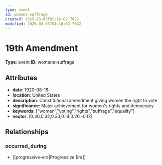 ```yaml
---
type: event
id: womens-suffrage
created: 2025-03-05T01:16:02.702Z
modified: 2025-03-05T01:16:02.702Z
---
```


# 19th Amendment

**Type**: event
**ID**: womens-suffrage

## Attributes

- **date**: 1920-08-18
- **location**: United States
- **description**: Constitutional amendment giving women the right to vote
- **significance**: Major achievement for women's rights and democracy
- **keywords**: ["women","voting","rights","suffrage","equality"]
- **vector**: [0.46,0.32,0.33,0.14,0.26,-0.12]

## Relationships

### occurred_during

- [[progressive-era|Progressive Era]]

